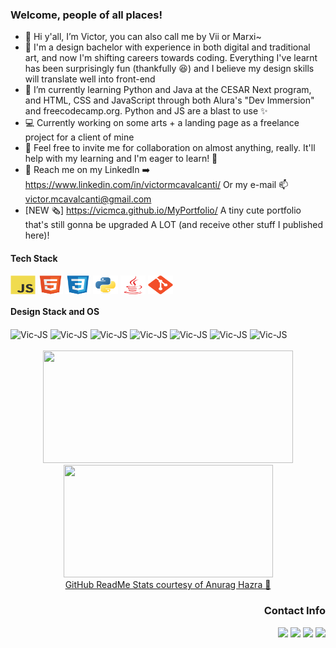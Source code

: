 ### Welcome, people of all places! 

- 👋 Hi y'all, I’m Victor, you can also call me by Vii or Marxi~
- 🎨 I'm a design bachelor with experience in both digital and traditional art, and now I'm shifting careers towards coding. Everything I've learnt has been surprisingly fun (thankfully 😆) and I believe my design skills will translate well into front-end
- 📝 I’m currently learning Python and Java at the CESAR Next program, and HTML, CSS and JavaScript through both Alura's "Dev Immersion" and freecodecamp.org. Python and JS are a blast to use ✨
- 💻 Currently working on some arts + a landing page as a freelance project for a client of mine
- 💚 Feel free to invite me for collaboration on almost anything, really. It'll help with my learning and I'm eager to learn! 📔
- 📣 Reach me on my LinkedIn ➡️ https://www.linkedin.com/in/victormcavalcanti/ Or my e-mail 📫 victor.mcavalcanti@gmail.com
- [NEW 🗞️] https://vicmca.github.io/MyPortfolio/ A tiny cute portfolio that's still gonna be upgraded A LOT (and receive other stuff I published here)!

<div align="left" style="display: inline_block">
  <h4>Tech Stack</h4>
  <img align="center" alt="Vic-JS" height="30" width="40" src="https://raw.githubusercontent.com/devicons/devicon/master/icons/javascript/javascript-original.svg">
  <img align="center" alt="Vic-HTML" height="30" width="40" src="https://raw.githubusercontent.com/devicons/devicon/master/icons/html5/html5-original.svg">
  <img align="center" alt="Vic-CSS" height="30" width="40" src="https://raw.githubusercontent.com/devicons/devicon/master/icons/css3/css3-original.svg">
  <img align="center" alt="Vic-Python" height="30" width="40" src="https://raw.githubusercontent.com/devicons/devicon/master/icons/python/python-original.svg">
  <img align="center" alt="Vic-Java" height="30" width="40" src="https://raw.githubusercontent.com/devicons/devicon/master/icons/java/java-plain.svg">
  <img align="center" alt="Vic-Git" height="30" width="40" src="https://raw.githubusercontent.com/devicons/devicon/master/icons/git/git-plain.svg">  
  <h4>Design Stack and OS</h4>
  <img align="center" alt="Vic-JS" height="20" src="https://aleen42.github.io/badges/src/photoshop.svg">
  <img align="center" alt="Vic-JS" height="20" src="https://aleen42.github.io/badges/src/illustrator.svg">
  <img align="center" alt="Vic-JS" height="20" src="https://img.shields.io/badge/-Krita-ddaaee">
  <img align="center" alt="Vic-JS" height="20" src="https://img.shields.io/badge/-Inkscape-404040">
  <img align="center" alt="Vic-JS" height="20" src="https://img.shields.io/badge/-Ubuntu-orange">
  <img align="center" alt="Vic-JS" height="20" src="https://img.shields.io/badge/-Linux%20Mint-99eebb">
  <img align="center" alt="Vic-JS" height="20" src="https://img.shields.io/badge/-Solus%20Linux-406070">
</div>

<div align="center" style="display: inline_block"><br>
  <a href="https://github.com/VicMCA">
  <img height="180em" width="400em" src="https://github-readme-stats.vercel.app/api?username=VicMCA&show_icons=true&theme=tokyonight&include_all_commits=true&count_private=true"/>
  <img height="180em" width="335em"  src="https://github-readme-stats.vercel.app/api/top-langs/?username=VicMCA&layout=compact&langs_count=7&theme=tokyonight"/>
</div>

<div align="center">
  </a>
  <a href="https://github.com/anuraghazra/github-readme-stats">GitHub ReadMe Stats courtesy of Anurag Hazra 💙</a>
</div>
  
<div align="right" style="display: inline_block">
  <h3>Contact Info</h3>
  <a href="mailto:victor.mcavalcanti@gmail.com" target="_blank"><img src="https://img.shields.io/badge/Gmail-D14836?style=for-the-badge&logo=gmail&logoColor=white"></a>
  <a href="+5581994717636" target="_blank"><img src="https://img.shields.io/badge/WhatsApp-25D366?style=for-the-badge&logo=whatsapp&logoColor=white"></a>
  <a href="+5581994717636" target="_blank"><img src="https://img.shields.io/badge/Telegram-2CA5E0?style=for-the-badge&logo=telegram&logoColor=white"></a>
  <a href="https://www.linkedin.com/in/victormcavalcanti/" target="_blank"><img src="https://img.shields.io/badge/LinkedIn-0077B5?style=for-the-badge&logo=linkedin&logoColor=white"></a>
</div>  
<!---
VMarxi/VMarxi is a ✨ special ✨ repository because its `README.md` (this file) appears on your GitHub profile.
You can click the Preview link to take a look at your changes.
--->
